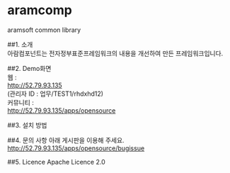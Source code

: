 # aramcomp
aramsoft common library

##1. 소개  
   아람컴포넌트는 전자정부표준프레임워크의 내용을 개선하여 만든 프레임워크입니다.  
  
  
##2. Demo화면  
  웹 :   
  <http://52.79.93.135>   
  (관리자 ID : 업무/TEST1/rhdxhd12)    
  커뮤니티 :   
  <http://52.79.93.135/apps/opensource>  
 
##3. 설치 방법

##4. 문의 사항
   아래 게시판을 이용해 주세요.  
   <http://52.79.93.135/apps/opensource/bugissue>

##5. Licence 
   Apache Licence 2.0
